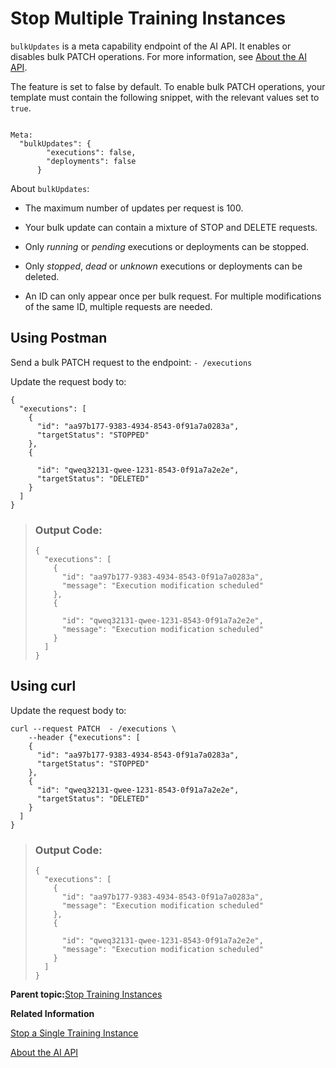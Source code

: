 <!-- loio09b4810ad29445d19025836ed1ac5151 -->

# Stop Multiple Training Instances



`bulkUpdates` is a meta capability endpoint of the AI API. It enables or disables bulk PATCH operations. For more information, see [About the AI API](about-the-ai-api-716d4c3.md).

The feature is set to false by default. To enable bulk PATCH operations, your template must contain the following snippet, with the relevant values set to `true`.

```

Meta:
  "bulkUpdates": {
        "executions": false,
        "deployments": false
      }
```

About `bulkUpdates`:

-   The maximum number of updates per request is 100.

-   Your bulk update can contain a mixture of STOP and DELETE requests.

-   Only *running* or *pending* executions or deployments can be stopped.

-   Only *stopped*, *dead* or *unknown* executions or deployments can be deleted.

-   An ID can only appear once per bulk request. For multiple modifications of the same ID, multiple requests are needed.




<a name="loio09b4810ad29445d19025836ed1ac5151__section_tfh_r2m_jwb"/>

## Using Postman

Send a bulk PATCH request to the endpoint: `- /executions`

Update the request body to:

```
{
  "executions": [
    {
      "id": "aa97b177-9383-4934-8543-0f91a7a0283a",
      "targetStatus": "STOPPED"
    },
    {

      "id": "qweq32131-qwee-1231-8543-0f91a7a2e2e",
      "targetStatus": "DELETED"
    }
  ]
}

```

> ### Output Code:  
> ```
> {
>   "executions": [
>     {
>       "id": "aa97b177-9383-4934-8543-0f91a7a0283a",
>       "message": "Execution modification scheduled"
>     },
>     {
> 
>       "id": "qweq32131-qwee-1231-8543-0f91a7a2e2e",
>       "message": "Execution modification scheduled"
>     }
>   ]
> }
> 
> ```



<a name="loio09b4810ad29445d19025836ed1ac5151__section_sfh_r2m_jwb"/>

## Using curl

Update the request body to:

```
curl --request PATCH  - /executions \
    --header {"executions": [
    {
      "id": "aa97b177-9383-4934-8543-0f91a7a0283a",
      "targetStatus": "STOPPED"
    },
    {
      "id": "qweq32131-qwee-1231-8543-0f91a7a2e2e",
      "targetStatus": "DELETED"
    }
  ]
}

```

> ### Output Code:  
> ```
> {
>   "executions": [
>     {
>       "id": "aa97b177-9383-4934-8543-0f91a7a0283a",
>       "message": "Execution modification scheduled"
>     },
>     {
> 
>       "id": "qweq32131-qwee-1231-8543-0f91a7a2e2e",
>       "message": "Execution modification scheduled"
>     }
>   ]
> }
> 
> ```

**Parent topic:**[Stop Training Instances](stop-training-instances-3d85344.md "")

**Related Information**  


[Stop a Single Training Instance](stop-a-single-training-instance-07870df.md "")

[About the AI API](about-the-ai-api-716d4c3.md "The AI API lets you manage your AI assets (such as training scripts, data, models, and model servers) across multiple runtimes.")

